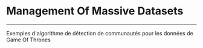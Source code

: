 # Management Of Massive Datasets
---

Exemples d'algorithme de détection de communautés pour les données de Game Of Thrones
